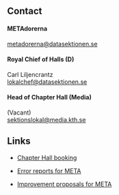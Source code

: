 ## Contact

#### METAdorerna
[metadorerna@datasektionen.se](mailto:metadorerna@datasektionen.se)
#### Royal Chief of Halls (D)
Carl Liljencrantz</br>
[lokalchef@datasektionen.se](mailto:lokalchef@datasektionen.se)

#### Head of Chapter Hall (Media)
(Vacant)</br>
[sektionslokal@media.kth.se](mailto:sektionslokal@media.kth.se)

## Links
* [Chapter Hall booking](en/chapter/lokalbokning)

* [Error reports for META](dsekt.se/felanmal)

* [Improvement proposals for META](dsekt.se/forslag)

